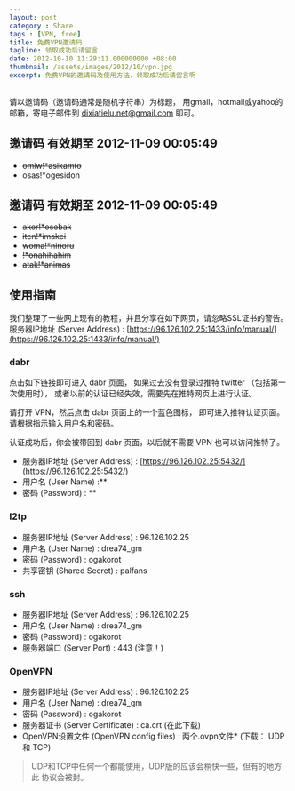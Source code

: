 ```yaml
---
layout: post
category : Share
tags : [VPN, free]
title: 免费VPN邀请码
tagline: 领取成功后请留言
date: 2012-10-10 11:29:11.000000000 +08:00
thumbnail: /assets/images/2012/10/vpn.jpg
excerpt: 免费VPN的邀请码及使用方法，领取成功后请留言啊
---
```

请以邀请码（邀请码通常是随机字符串）为标题， 用gmail，hotmail或yahoo的邮箱，寄电子邮件到 dixiatielu.net@gmail.com 即可。

## 邀请码 有效期至 2012-11-09 00:05:49

* <strike>omiw!*asikamto</strike>
* osas!*ogesidon

## 邀请码 有效期至 2012-11-09 00:05:49

* <strike>akor!*osebak</strike>
* <strike>iten!*imakei</strike>
* <strike>woma!*ninoru</strike>
* <strike>!*onahihahim</strike>
* <strike>atak!*animas</strike>

## 使用指南

我们整理了一些网上现有的教程，并且分享在如下网页，请忽略SSL证书的警告。
服务器IP地址 (Server Address) : [https://96.126.102.25:1433/info/manual/](https://96.126.102.25:1433/info/manual/)

### dabr

点击如下链接即可进入 dabr 页面， 如果过去没有登录过推特 twitter （包括第一次使用时）， 或者以前的认证已经失效，需要先在推特网页上进行认证。

请打开 VPN，然后点击 dabr 页面上的一个蓝色图标， 即可进入推特认证页面。请根据指示输入用户名和密码。

认证成功后，你会被带回到 dabr 页面，以后就不需要 VPN 也可以访问推特了。

* 服务器IP地址 (Server Address) :	[https://96.126.102.25:5432/](https://96.126.102.25:5432/)
* 用户名 (User Name) :**
* 密码 (Password) :	**

### l2tp

* 服务器IP地址 (Server Address) :	 96.126.102.25
* 用户名 (User Name) :	 drea74_gm
* 密码 (Password) :	 ogakorot
* 共享密钥 (Shared Secret) :	 palfans

### ssh

* 服务器IP地址 (Server Address) :	 96.126.102.25
* 用户名 (User Name) :	 drea74_gm
* 密码 (Password) :	 ogakorot
* 服务器端口 (Server Port) :	 443 (注意！)

### OpenVPN

* 服务器IP地址 (Server Address) :	 96.126.102.25
* 用户名 (User Name) :	 drea74_gm
* 密码 (Password) :	 ogakorot
* 服务器证书 (Server Certificate) :	 ca.crt (在此下载)
* OpenVPN设置文件 (OpenVPN config files) :	 两个.ovpn文件* (下载： UDP和 TCP)

> UDP和TCP中任何一个都能使用，UDP版的应该会稍快一些，但有的地方此 协议会被封。